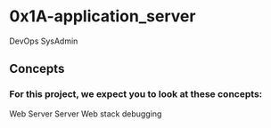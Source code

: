 # 0x1A-application_server
DevOps
SysAdmin

## Concepts
### For this project, we expect you to look at these concepts:

Web Server
Server
Web stack debugging